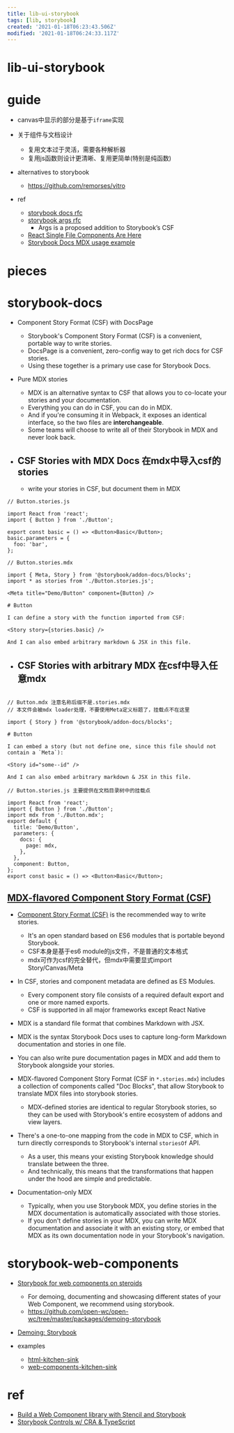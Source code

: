```yaml
---
title: lib-ui-storybook
tags: [lib, storybook]
created: '2021-01-18T06:23:43.506Z'
modified: '2021-01-18T06:24:33.117Z'
---
```


# lib-ui-storybook

# guide

- canvas中显示的部分是基于`iframe`实现

- 关于组件与文档设计
  - 复用文本过于灵活，需要各种解析器
  - 复用js函数则设计更清晰、复用更简单(特别是纯函数)

- alternatives to storybook
  - https://github.com/remorses/vitro

- ref
  - [storybook docs rfc](https://docs.google.com/document/d/1D4Ov4UvrB80Uy1CLGshbFEWQKWEpr8dL4FmOqRDwjwI/edit)
  - [storybook args rfc](https://docs.google.com/document/d/1Mhp1UFRCKCsN8pjlfPdz8ZdisgjNXeMXpXvGoALjxYM/edit)
    - Args is a proposed addition to Storybook’s CSF
  - [React Single File Components Are Here](https://www.swyx.io/react-sfcs-here/)
  - [Storybook Docs MDX usage example](https://github.com/storybookjs/storybook/blob/master/addons/docs/docs/mdx.md)

# pieces

# storybook-docs

- Component Story Format (CSF) with DocsPage
  - Storybook's Component Story Format (CSF) is a convenient, portable way to write stories. 
  - DocsPage is a convenient, zero-config way to get rich docs for CSF stories. 
  - Using these together is a primary use case for Storybook Docs.
- Pure MDX stories
  - MDX is an alternative syntax to CSF that allows you to co-locate your stories and your documentation. 
  - Everything you can do in CSF, you can do in MDX. 
  - And if you're consuming it in Webpack, it exposes an identical interface, so the two files are **interchangeable**. 
  - Some teams will choose to write all of their Storybook in MDX and never look back.

- ## CSF Stories with MDX Docs 在mdx中导入csf的stories
  - write your stories in CSF, but document them in MDX

``` mdx
// Button.stories.js

import React from 'react';
import { Button } from './Button';

export const basic = () => <Button>Basic</Button>;
basic.parameters = {
  foo: 'bar',
};

// Button.stories.mdx

import { Meta, Story } from '@storybook/addon-docs/blocks';
import * as stories from './Button.stories.js';

<Meta title="Demo/Button" component={Button} />

# Button

I can define a story with the function imported from CSF:

<Story story={stories.basic} />

And I can also embed arbitrary markdown & JSX in this file.
```

- ## CSF Stories with arbitrary MDX 在csf中导入任意mdx

``` 

// Button.mdx 注意名称后缀不是.stories.mdx
// 本文件会被mdx loader处理，不要使用Meta定义标题了，挂载点不在这里

import { Story } from '@storybook/addon-docs/blocks';

# Button

I can embed a story (but not define one, since this file should not contain a `Meta`):

<Story id="some--id" />

And I can also embed arbitrary markdown & JSX in this file.

// Button.stories.js 主要提供在文档目录树中的挂载点

import React from 'react';
import { Button } from './Button';
import mdx from './Button.mdx';
export default {
  title: 'Demo/Button',
  parameters: {
    docs: {
      page: mdx,
    },
  },
  component: Button,
};
export const basic = () => <Button>Basic</Button>;
```

## [MDX-flavored Component Story Format (CSF)](https://storybook.js.org/docs/react/api/mdx)

- [Component Story Format (CSF)](https://storybook.js.org/docs/react/api/csf) is the recommended way to write stories. 
  - It's an open standard based on ES6 modules that is portable beyond Storybook.
  - CSF本身是基于es6 module的js文件，不是普通的文本格式
  - mdx可作为csf的完全替代，但mdx中需要显式import Story/Canvas/Meta
- In CSF, stories and component metadata are defined as ES Modules. 
  - Every component story file consists of a required default export and one or more named exports.
  - CSF is supported in all major frameworks except React Native

- MDX is a standard file format that combines Markdown with JSX. 
- MDX is the syntax Storybook Docs uses to capture long-form Markdown documentation and stories in one file.
- You can also write pure documentation pages in MDX and add them to Storybook alongside your stories.
- MDX-flavored Component Story Format (CSF in `*.stories.mdx`)  includes a collection of components called "Doc Blocks", that allow Storybook to translate MDX files into storybook stories. 
  - MDX-defined stories are identical to regular Storybook stories, so they can be used with Storybook's entire ecosystem of addons and view layers.
- There's a one-to-one mapping from the code in MDX to CSF, which in turn directly corresponds to Storybook's internal `storiesOf` API. 
  - As a user, this means your existing Storybook knowledge should translate between the three. 
  - And technically, this means that the transformations that happen under the hood are simple and predictable.
- Documentation-only MDX
  - Typically, when you use Storybook MDX, you define stories in the MDX documentation is automatically associated with those stories.
  - If you don't define stories in your MDX, you can write MDX documentation and associate it with an existing story, or embed that MDX as its own documentation node in your Storybook's navigation.

# storybook-web-components

- [Storybook for web components on steroids](https://dev.to/open-wc/storybook-for-web-components-on-steroids-4h29)
  - For demoing, documenting and showcasing different states of your Web Component, we recommend using storybook.
  - https://github.com/open-wc/open-wc/tree/master/packages/demoing-storybook
- [Demoing: Storybook](https://open-wc.org/docs/demoing/storybook/)

- examples
  - [html-kitchen-sink](https://github.com/storybookjs/storybook/tree/next/examples/html-kitchen-sink)
  - [web-components-kitchen-sink](https://github.com/storybookjs/storybook/tree/next/examples/web-components-kitchen-sink)

# ref

- [Build a Web Component library with Stencil and Storybook](https://dev.to/ofhouse/build-a-web-component-library-with-stencil-and-storybook-c27)
- [Storybook Controls w/ CRA & TypeScript](https://gist.github.com/shilman/69c1dd41a466bae137cc88bd2c6ef487)
